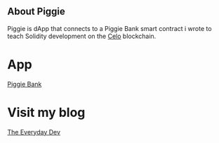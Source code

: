 ## About Piggie

Piggie is dApp that connects to a Piggie Bank smart contract i wrote to teach Solidity development on the [Celo](https://https://celo.org/) blockchain.

# App

[Piggie Bank](https://piggie.vercel.app)

# Visit my blog

[The Everyday Dev](https://blog.nnamdiumeh.dev)
